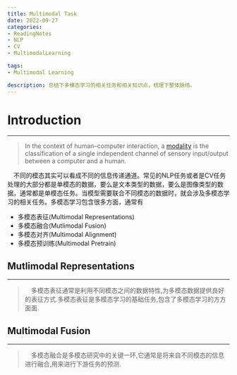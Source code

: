 ```yaml
---
title: Multimodal Task
date: 2022-09-27
categories:
- ReadingNotes
- NLP
- CV
- MultimodalLearning

tags:
- Multimodal Learning

description: 总结下多模态学习的相关任务和相关知识点，梳理下整体脉络。
---
```


# Introduction
-------------------------------------------------------------------------------

>In the context of human–computer interaction, a [modality](!https://en.wikipedia.ahau.cf/wiki/Modality_(human%E2%80%93computer_interaction)) is the classification of a single independent channel of sensory input/output between a computer and a human.

&emsp;不同的模态其实可以看成不同的信息传递通道。常见的NLP任务或者是CV任务处理的大部分都是单模态的数据，要么是文本类型的数据，要么是图像类型的数据，通常都是单模态任务。当模型需要联合不同模态的数据时，就会涉及多模态学习的相关任务。多模态学习包含很多方面，通常有

- 多模态表征(Multimodal Representations)
- 多模态融合(Mutlimodal Fusion)
- 多模态对齐(Multimodal Alignment)
- 多模态预训练(Multimodal Pretrain)

## Mutlimodal Representations
-----------------------------------------------------------------------------------
>&emsp;多模态表征通常是利用不同模态之间的数据特性,为多模态数据提供良好的表征方式.多模态表征是多模态学习的基础任务,包含了多模态学习的方方面面.


## Multimodal Fusion
-----------------------------------------------------------------------------
>&emsp;多模态融合是多模态研究中的关键一环,它通常是将来自不同模态的信息进行融合,用来进行下游任务的预测.
